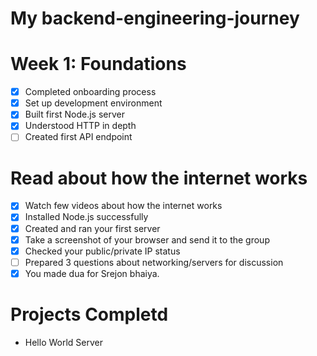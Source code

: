 # My backend-engineering-journey
# Week 1: Foundations
- [x] Completed onboarding process  
- [x] Set up development environment  
- [x] Built first Node.js server  
- [x] Understood HTTP in depth  
- [ ] Created first API endpoint

#  Read about how the internet works
- [x] Watch few videos about how the internet works
- [x] Installed Node.js successfully
- [x] Created and ran your first server
- [x] Take a screenshot of your browser and send it to the group
- [x] Checked your public/private IP status
- [ ] Prepared 3 questions about networking/servers for discussion
- [x] You made dua for Srejon bhaiya.

# Projects Completd
- Hello World Server

